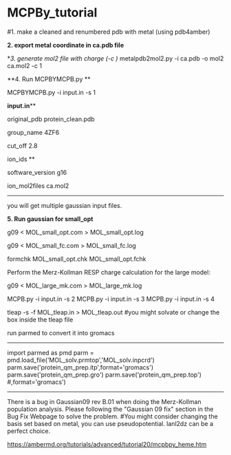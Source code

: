 # MCPBy_tutorial
#1. make a cleaned and renumbered pdb with metal (using pdb4amber)

**2. export metal coordinate in ca.pdb file**

**3. generate mol2 file with charge (-c *)**
metalpdb2mol2.py -i ca.pdb -o mol2 ca.mol2 -c 1

**4. Run MCPBYMCPB.py **

MCPBYMCPB.py -i input.in -s 1

********input.in**********

original_pdb protein_clean.pdb

group_name 4ZF6

cut_off 2.8

ion_ids **

software_version g16

ion_mol2files ca.mol2

***********
you will get multiple gaussian input files.

**5. Run gaussian for small_opt**

g09 < MOL_small_opt.com > MOL_small_opt.log

g09 < MOL_small_fc.com > MOL_small_fc.log

formchk MOL_small_opt.chk MOL_small_opt.fchk

Perform the Merz-Kollman RESP charge calculation for the large model:


g09 < MOL_large_mk.com > MOL_large_mk.log

MCPB.py -i input.in -s 2
MCPB.py -i input.in -s 3
MCPB.py -i input.in -s 4

tleap -s -f MOL_tleap.in > MOL_tleap.out #you might solvate or change the box inside the tleap file 

run parmed to convert it into gromacs

************
import parmed as pmd
parm = pmd.load_file('MOL_solv.prmtop','MOL_solv.inpcrd')
parm.save('protein_qm_prep.itp',format='gromacs')
parm.save('protein_qm_prep.gro')
parm.save('protein_qm_prep.top') #,format='gromacs')
*************
There is a bug in Gaussian09 rev B.01 when doing the Merz-Kollman population analysis. Please following the "Gaussian 09 fix" section in the Bug Fix Webpage to solve the problem.
#You might consider changing the basis set based on metal, you can use pseudopotential. lanl2dz can be a perfect choice.

https://ambermd.org/tutorials/advanced/tutorial20/mcpbpy_heme.htm
